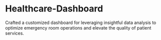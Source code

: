 # Healthcare-Dashboard

Crafted a customized dashboard for leveraging insightful data analysis to optimize emergency room operations and elevate the quality of
patient services.
